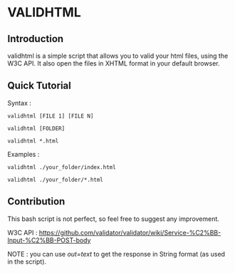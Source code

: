 # VALIDHTML

## Introduction

validhtml is a simple script that allows you to valid your html files, using the W3C API. It also open the files in XHTML format in your default browser.

## Quick Tutorial

Syntax : 

```
validhtml [FILE 1] [FILE N]
```
```
validhtml [FOLDER]
```
```
validhtml *.html
```

Examples :

```
validhtml ./your_folder/index.html
```
```
validhtml ./your_folder/*.html
```

## Contribution

This bash script is not perfect, so feel free to suggest any improvement. 

W3C API : https://github.com/validator/validator/wiki/Service-%C2%BB-Input-%C2%BB-POST-body

NOTE : you can use *out=text* to get the response in String format (as used in the script).
